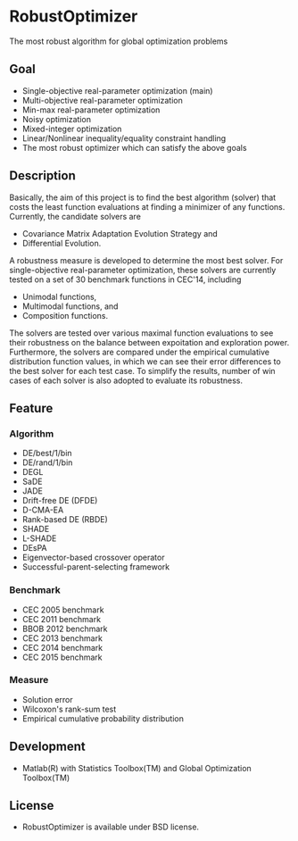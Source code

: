 RobustOptimizer
===============

The most robust algorithm for global optimization problems

Goal
----

* Single-objective real-parameter optimization (main)
* Multi-objective real-parameter optimization
* Min-max real-parameter optimization
* Noisy optimization
* Mixed-integer optimization
* Linear/Nonlinear inequality/equality constraint handling
* The most robust optimizer which can satisfy the above goals

Description
-----------

Basically, the aim of this project is to find the best algorithm (solver) that costs the least function evaluations at finding a minimizer of any functions. Currently, the candidate solvers are 

* Covariance Matrix Adaptation Evolution Strategy and 
* Differential Evolution. 

A robustness measure is developed to determine the most best solver. For single-objective real-parameter optimization, these solvers are currently tested on a set of 30 benchmark functions in CEC'14, including 

* Unimodal functions,  
* Multimodal functions, and
* Composition functions. 

The solvers are tested over various maximal function evaluations to see their robustness on the balance between expoitation and exploration power. Furthermore, the solvers are compared under the empirical cumulative distribution function values, in which we can see their error differences to the best solver for each test case. To simplify the results, number of win cases of each solver is also adopted to evaluate its robustness.

Feature
------------------------

### Algorithm
* DE/best/1/bin
* DE/rand/1/bin
* DEGL
* SaDE
* JADE
* Drift-free DE (DFDE)
* D-CMA-EA
* Rank-based DE (RBDE)
* SHADE
* L-SHADE
* DEsPA
* Eigenvector-based crossover operator
* Successful-parent-selecting framework
 
### Benchmark
* CEC 2005 benchmark
* CEC 2011 benchmark
* BBOB 2012 benchmark
* CEC 2013 benchmark
* CEC 2014 benchmark
* CEC 2015 benchmark
 
### Measure
* Solution error
* Wilcoxon's rank-sum test
* Empirical cumulative probability distribution

Development
-----------

* Matlab(R) with Statistics Toolbox(TM) and Global Optimization Toolbox(TM)

License
-------

* RobustOptimizer is available under BSD license.
